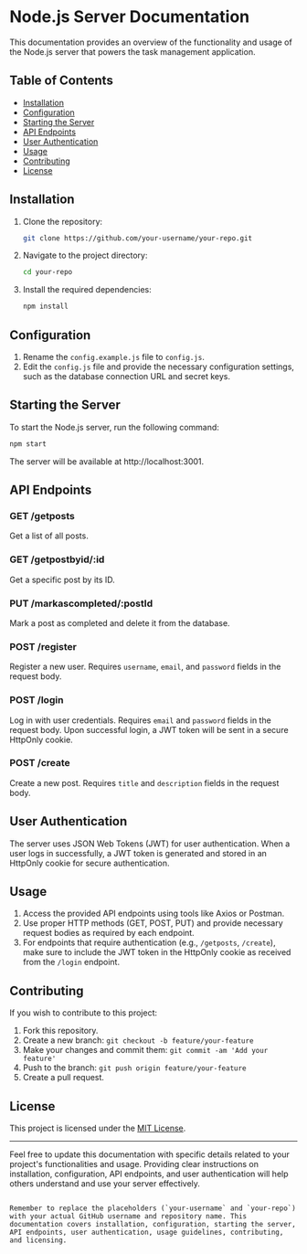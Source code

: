 
# Node.js Server Documentation

This documentation provides an overview of the functionality and usage of the Node.js server that powers the task management application.

## Table of Contents

- [Installation](#installation)
- [Configuration](#configuration)
- [Starting the Server](#starting-the-server)
- [API Endpoints](#api-endpoints)
- [User Authentication](#user-authentication)
- [Usage](#usage)
- [Contributing](#contributing)
- [License](#license)

## Installation

1. Clone the repository:

   ```bash
   git clone https://github.com/your-username/your-repo.git
   ```

2. Navigate to the project directory:

   ```bash
   cd your-repo
   ```

3. Install the required dependencies:

   ```bash
   npm install
   ```

## Configuration

1. Rename the `config.example.js` file to `config.js`.
2. Edit the `config.js` file and provide the necessary configuration settings, such as the database connection URL and secret keys.

## Starting the Server

To start the Node.js server, run the following command:

```bash
npm start
```

The server will be available at http://localhost:3001.

## API Endpoints

### GET /getposts

Get a list of all posts.

### GET /getpostbyid/:id

Get a specific post by its ID.

### PUT /markascompleted/:postId

Mark a post as completed and delete it from the database.

### POST /register

Register a new user. Requires `username`, `email`, and `password` fields in the request body.

### POST /login

Log in with user credentials. Requires `email` and `password` fields in the request body. Upon successful login, a JWT token will be sent in a secure HttpOnly cookie.

### POST /create

Create a new post. Requires `title` and `description` fields in the request body.

## User Authentication

The server uses JSON Web Tokens (JWT) for user authentication. When a user logs in successfully, a JWT token is generated and stored in an HttpOnly cookie for secure authentication.

## Usage

1. Access the provided API endpoints using tools like Axios or Postman.
2. Use proper HTTP methods (GET, POST, PUT) and provide necessary request bodies as required by each endpoint.
3. For endpoints that require authentication (e.g., `/getposts`, `/create`), make sure to include the JWT token in the HttpOnly cookie as received from the `/login` endpoint.

## Contributing

If you wish to contribute to this project:

1. Fork this repository.
2. Create a new branch: `git checkout -b feature/your-feature`
3. Make your changes and commit them: `git commit -am 'Add your feature'`
4. Push to the branch: `git push origin feature/your-feature`
5. Create a pull request.

## License

This project is licensed under the [MIT License](LICENSE).

---

Feel free to update this documentation with specific details related to your project's functionalities and usage. Providing clear instructions on installation, configuration, API endpoints, and user authentication will help others understand and use your server effectively.
```

Remember to replace the placeholders (`your-username` and `your-repo`) with your actual GitHub username and repository name. This documentation covers installation, configuration, starting the server, API endpoints, user authentication, usage guidelines, contributing, and licensing.
